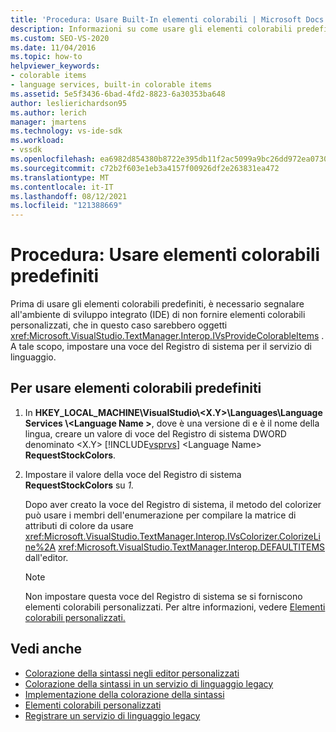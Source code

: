 ```yaml
---
title: 'Procedura: Usare Built-In elementi colorabili | Microsoft Docs'
description: Informazioni su come usare gli elementi colorabili predefiniti nel Visual Studio di sviluppo integrato (IDE) per il servizio di linguaggio.
ms.custom: SEO-VS-2020
ms.date: 11/04/2016
ms.topic: how-to
helpviewer_keywords:
- colorable items
- language services, built-in colorable items
ms.assetid: 5e5f3436-6bad-4fd2-8823-6a30353ba648
author: leslierichardson95
ms.author: lerich
manager: jmartens
ms.technology: vs-ide-sdk
ms.workload:
- vssdk
ms.openlocfilehash: ea6982d854380b8722e395db11f2ac5099a9bc26dd972ea0730cfbfeef586303
ms.sourcegitcommit: c72b2f603e1eb3a4157f00926df2e263831ea472
ms.translationtype: MT
ms.contentlocale: it-IT
ms.lasthandoff: 08/12/2021
ms.locfileid: "121388669"
---
```

# <a name="how-to-use-built-in-colorable-items"></a>Procedura: Usare elementi colorabili predefiniti
Prima di usare gli elementi colorabili predefiniti, è necessario segnalare all'ambiente di sviluppo integrato (IDE) di non fornire elementi colorabili personalizzati, che in questo caso sarebbero oggetti <xref:Microsoft.VisualStudio.TextManager.Interop.IVsProvideColorableItems> . A tale scopo, impostare una voce del Registro di sistema per il servizio di linguaggio.

## <a name="to-use-built-in-colorable-items"></a>Per usare elementi colorabili predefiniti

1. In **HKEY_LOCAL_MACHINE\VisualStudio\\<X.Y>\Languages\Language Services \\<Language Name \>**, dove è una versione di e è il nome della lingua, creare un valore di voce del Registro di sistema DWORD denominato \<X.Y> [!INCLUDE[vsprvs](../../code-quality/includes/vsprvs_md.md)] \<Language Name> **RequestStockColors**.

2. Impostare il valore della voce del Registro di sistema **RequestStockColors** su *1.*

    Dopo aver creato la voce del Registro di sistema, il metodo del colorizer può usare i membri dell'enumerazione per compilare la matrice di attributi di colore da usare <xref:Microsoft.VisualStudio.TextManager.Interop.IVsColorizer.ColorizeLine%2A> <xref:Microsoft.VisualStudio.TextManager.Interop.DEFAULTITEMS> dall'editor.

   > [!NOTE]
   > Non impostare questa voce del Registro di sistema se si forniscono elementi colorabili personalizzati. Per altre informazioni, vedere [Elementi colorabili personalizzati.](../../extensibility/internals/custom-colorable-items.md)

## <a name="see-also"></a>Vedi anche
- [Colorazione della sintassi negli editor personalizzati](../../extensibility/syntax-coloring-in-custom-editors.md)
- [Colorazione della sintassi in un servizio di linguaggio legacy](../../extensibility/internals/syntax-coloring-in-a-legacy-language-service.md)
- [Implementazione della colorazione della sintassi](../../extensibility/internals/implementing-syntax-coloring.md)
- [Elementi colorabili personalizzati](../../extensibility/internals/custom-colorable-items.md)
- [Registrare un servizio di linguaggio legacy](../../extensibility/internals/registering-a-legacy-language-service2.md)

